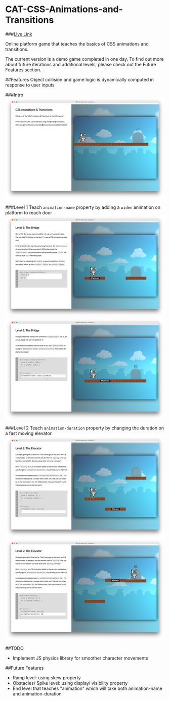 # CAT-CSS-Animations-and-Transitions

###[Live Link](http://yianlo.github.io/CAT-CSS-Animations-and-Transitions)

Online platform game that teaches the basics of CSS animations and transitions.

The current version is a demo game completed in one day. To find out more about future iterations and additional levels, please check out the Future Features section.

##Features
Object collision and game logic is dynamically computed in response to user inputs

###Intro
![intro]

###Level 1
Teach `animation-name` property by adding a `widen` animation on platform to reach door
![level1_start]![level1_end]

###Level 2
Teach `animation-duration` property by changing the duration on a fast moving elevator
![level2_start]![level2_end]

[intro]: ./screenshots/intro.png
[level1_start]: ./screenshots/level1_start.png
[level1_end]: ./screenshots/level1_end.png
[level2_start]: ./screenshots/level2_start.png
[level2_end]: ./screenshots/level2_end.png

##TODO
* Implement JS physics library for smoother character movements

##Future Features
* Ramp level: using skew property
* Obstacles/ Spike level: using display/ visibility property
* End level that teaches "animation" which will take both animation-name and animation-duration
